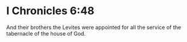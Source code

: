 # I Chronicles 6:48

And their brothers the Levites were appointed for all the service of the tabernacle of the house of God.

